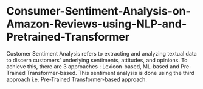 # Consumer-Sentiment-Analysis-on-Amazon-Reviews-using-NLP-and-Pretrained-Transformer
Customer Sentiment Analysis refers to extracting and analyzing textual data to discern customers' underlying sentiments, attitudes, and opinions. To achieve this, there are 3 approaches : Lexicon-based, ML-based and Pre-Trained Transformer-based. This sentiment analysis is done using the third approach i.e. Pre-Trained Transformer-based approach.

